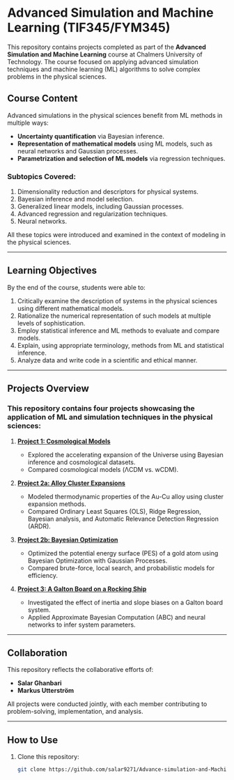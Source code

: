 # **Advanced Simulation and Machine Learning (TIF345/FYM345)**

This repository contains projects completed as part of the **Advanced Simulation and Machine Learning** course at Chalmers University of Technology. The course focused on applying advanced simulation techniques and machine learning (ML) algorithms to solve complex problems in the physical sciences.

## **Course Content**
Advanced simulations in the physical sciences benefit from ML methods in multiple ways:
- **Uncertainty quantification** via Bayesian inference.
- **Representation of mathematical models** using ML models, such as neural networks and Gaussian processes.
- **Parametrization and selection of ML models** via regression techniques.

### **Subtopics Covered:**
1. Dimensionality reduction and descriptors for physical systems.
2. Bayesian inference and model selection.
3. Generalized linear models, including Gaussian processes.
4. Advanced regression and regularization techniques.
5. Neural networks.

All these topics were introduced and examined in the context of modeling in the physical sciences.

---

## **Learning Objectives**
By the end of the course, students were able to:
1. Critically examine the description of systems in the physical sciences using different mathematical models.
2. Rationalize the numerical representation of such models at multiple levels of sophistication.
3. Employ statistical inference and ML methods to evaluate and compare models.
4. Explain, using appropriate terminology, methods from ML and statistical inference.
5. Analyze data and write code in a scientific and ethical manner.

---

## **Projects Overview**
### This repository contains four projects showcasing the application of ML and simulation techniques in the physical sciences:
1. **[Project 1: Cosmological Models](Project1/README.md)**  
   - Explored the accelerating expansion of the Universe using Bayesian inference and cosmological datasets.
   - Compared cosmological models (ΛCDM vs. wCDM).

2. **[Project 2a: Alloy Cluster Expansions](Project2a/README.md)**  
   - Modeled thermodynamic properties of the Au-Cu alloy using cluster expansion methods.
   - Compared Ordinary Least Squares (OLS), Ridge Regression, Bayesian analysis, and Automatic Relevance Detection Regression (ARDR).

3. **[Project 2b: Bayesian Optimization](Project2b/README.md)**  
   - Optimized the potential energy surface (PES) of a gold atom using Bayesian Optimization with Gaussian Processes.
   - Compared brute-force, local search, and probabilistic models for efficiency.

4. **[Project 3: A Galton Board on a Rocking Ship](Project3/README.md)**  
   - Investigated the effect of inertia and slope biases on a Galton board system.
   - Applied Approximate Bayesian Computation (ABC) and neural networks to infer system parameters.

---

## **Collaboration**
This repository reflects the collaborative efforts of:
- **Salar Ghanbari**  
- **Markus Utterström**

All projects were conducted jointly, with each member contributing to problem-solving, implementation, and analysis.

---

## **How to Use**
1. Clone this repository:
   ```bash
   git clone https://github.com/salar9271/Advance-simulation-and-Machine-Learning.git
